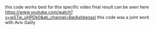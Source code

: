this code works best for this specific video final result can be seen here https://www.youtube.com/watch?v=wSTw_uHPDk0&ab_channel=BarAshkenazi this code was a joint work with Aviv Galily
